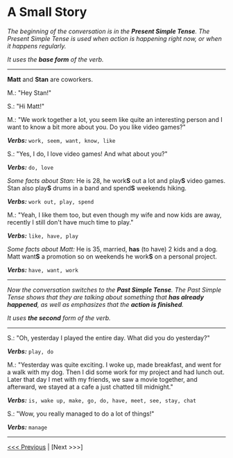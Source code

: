 # A Small Story

_The beginning of the conversation is in the **Present Simple Tense**.
The Present Simple Tense is used when action is happening right now, or when it happens regularly._

_It uses the **base form** of the verb._

---

**Matt** and **Stan** are coworkers.

M.: "Hey Stan!"

S.: "Hi Matt!"

M.: "We work together a lot, you seem like quite an interesting person and I want to know a bit more about you.
Do you like video games?"

_**Verbs:**_ `work, seem, want, know, like`

S.: "Yes, I do, I love video games! And what about you?"

_**Verbs:**_ `do, love`

_Some facts about Stan:_ He is 28, he work**S** out a lot and play**S** video games. Stan also play**S** drums in a band and spend**S** weekends hiking.

_**Verbs:**_ `work out, play, spend`

M.: "Yeah, I like them too, but even though my wife and now kids are away, recently I still don't have much time to play."

_**Verbs:**_ `like, have, play`

_Some facts about Matt:_ He is 35, married, **has** (to have) 2 kids and a dog. Matt want**S** a promotion so on weekends he work**S** on a personal project.

_**Verbs:**_ `have, want, work`

---

_Now the conversation switches to the **Past Simple Tense**. The Past Simple Tense shows that they are talking about something that **has already happened**, as well as emphasizes that the **action is finished**._

_It uses **the second** form of the verb._

---

S.: "Oh, yesterday I played the entire day. What did you do yesterday?"

_**Verbs:**_ `play, do`

M.: "Yesterday was quite exciting. I woke up, made breakfast, and went for a walk with my dog. Then I did some work for my project and had lunch out. Later that day I met with my friends, we saw a movie together, and afterward, we stayed at a cafe a just chatted till midnight."

_**Verbs:**_ `is, wake up, make, go, do, have, meet, see, stay, chat`

S.: "Wow, you really managed to do a lot of things!"

_**Verbs:**_ `manage`

---

[<<< Previous](./PastSimpleWithBeSentenceExamples.md) | [Next >>>]

